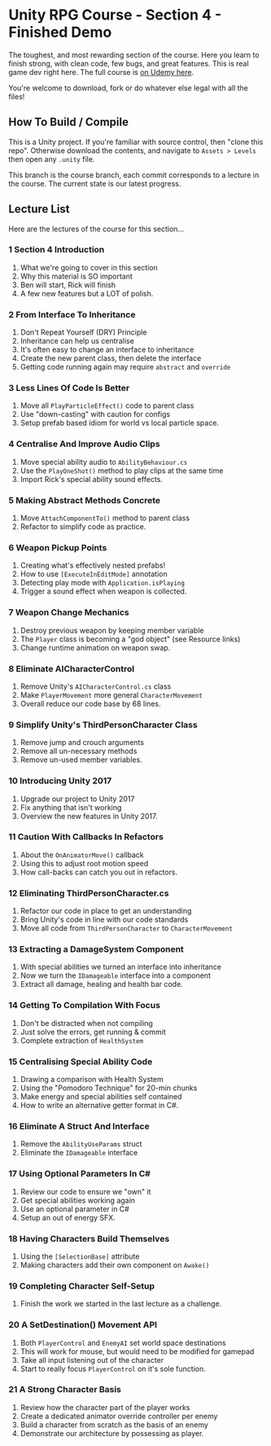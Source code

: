 ﻿# Unity RPG Course - Section 4 - Finished Demo

The toughest, and most rewarding section of the course. Here you learn to finish strong, with clean code, few bugs, and great features. This is real game dev right here. The full course is [on Udemy here](https://www.udemy.com/unityrpg).

You're welcome to download, fork or do whatever else legal with all the files!

## How To Build / Compile
This is a Unity project. If you're familiar with source control, then "clone this repo". Otherwise download the contents, and navigate to `Assets > Levels` then open any `.unity` file.

This branch is the course branch, each commit corresponds to a lecture in the course. The current state is our latest progress.

## Lecture List
Here are the lectures of the course for this section...

### 1 Section 4 Introduction
1. What we're going to cover in this section
2. Why this material is SO important
3. Ben will start, Rick will finish
4. A few new features but a LOT of polish.

### 2 From Interface To Inheritance
1. Don't Repeat Yourself (DRY) Principle
2. Inheritance can help us centralise
3. It's often easy to change an interface to inheritance
4. Create the new parent class, then delete the interface
5. Getting code running again may require `abstract` and `override`

### 3 Less Lines Of Code Is Better
1. Move all `PlayParticleEffect()` code to parent class
2. Use "down-casting" with caution for configs
3. Setup prefab based idiom for world vs local particle space.

### 4 Centralise And Improve Audio Clips
1. Move special ability audio to `AbilityBehaviour.cs`
2. Use the `PlayOneShot()` method to play clips at the same time
3. Import Rick's special ability sound effects.

### 5 Making Abstract Methods Concrete
1. Move `AttachComponentTo()` method to parent class
2. Refactor to simplify code as practice.

### 6 Weapon Pickup Points
1. Creating what's effectively nested prefabs!
2. How to use `[ExecuteInEditMode]` annotation
3. Detecting play mode with `Application.isPlaying`
4. Trigger a sound effect when weapon is collected.

### 7 Weapon Change Mechanics
1. Destroy previous weapon by keeping member variable
2. The `Player` class is becoming a "god object" (see Resource links)
3. Change runtime animation on weapon swap.

### 8 Eliminate AICharacterControl
1. Remove Unity's `AICharacterControl.cs` class
2. Make `PlayerMovement` more general `CharacterMovement`
3. Overall reduce our code base by 68 lines.

### 9 Simplify Unity's ThirdPersonCharacter Class
1. Remove jump and crouch arguments
2. Remove all un-necessary methods
3. Remove un-used member variables.

### 10 Introducing Unity 2017
1. Upgrade our project to Unity 2017
2. Fix anything that isn't working
3. Overview the new features in Unity 2017.

### 11 Caution With Callbacks In Refactors
1. About the `OnAnimatorMove()` callback
2. Using this to adjust root motion speed
3. How call-backs can catch you out in refactors.

### 12 Eliminating ThirdPersonCharacter.cs
1. Refactor our code in place to get an understanding
2. Bring Unity's code in line with our code standards
3. Move all code from `ThirdPersonCharacter` to `CharacterMovement`

### 13 Extracting a DamageSystem Component
1. With special abilities we turned an interface into inheritance
2. Now we turn the `IDamageable` interface into a component
3. Extract all damage, healing and health bar code.

### 14 Getting To Compilation With Focus
1. Don't be distracted when not compiling
2. Just solve the errors, get running & commit
3. Complete extraction of `HealthSystem`

### 15 Centralising Special Ability Code
1. Drawing a comparison with Health System
2. Using the "Pomodoro Technique" for 20-min chunks
3. Make energy and special abilities self contained
4. How to write an alternative getter format in C#.

### 16 Eliminate A Struct And Interface
1. Remove the `AbilityUseParams` struct
2. Eliminate the `IDamageable` interface

### 17 Using Optional Parameters In C#
1. Review our code to ensure we "own" it
2. Get special abilities working again
3. Use an optional parameter in C#
4. Setup an out of energy SFX.

### 18 Having Characters Build Themselves
1. Using the `[SelectionBase]` attribute
2. Making characters add their own component on `Awake()`

### 19 Completing Character Self-Setup
1. Finish the work we started in the last lecture as a challenge.

### 20 A SetDestination() Movement API
1. Both `PlayerControl` and `EnemyAI` set world space destinations
2. This will work for mouse, but would need to be modified for gamepad
3. Take all input listening out of the character
4. Start to really focus `PlayerControl` on it's sole function.

### 21 A Strong Character Basis
1. Review how the character part of the player works
2. Create a dedicated animator override controller per enemy
3. Build a character from scratch as the basis of an enemy
4. Demonstrate our architecture by possessing as player.

